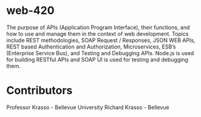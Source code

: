 # web-420
The purpose of APIs (Application Program Interface), their functions, and how to use and manage them in the context of web development.  Topics include REST methodologies, SOAP Request / Responses, JSON WEB APIs, REST based Authentication and Authorization, Microservices, ESB’s (Enterprise Service Bus), and Testing and Debugging APIs.  Node.js is used for building RESTful APIs and SOAP UI is used for testing and debugging them.
# Contributors
Professor Krasso - Bellevue University Richard Krasso - Bellevue
